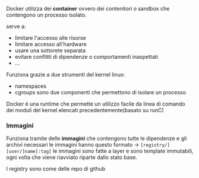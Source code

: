 Docker utilizza dei **container** ovvero dei contenitori o sandbox che contengono un processo isolato.

serve a:
- limitare l'accesso alle risorse
- limitare accesso all'hardware
- usare una sottorete separata
- evitare conflitti di dipendenze o comportamenti inaspettati
- ...


Funziona grazie a due strumenti del kernel linux:
- namespaces
- cgroups
sono due componenti che permettono di isolare un processo

Docker è una runtime che permette un utilizzo facile da linea di comando dei moduli del kernel elencati precedentemente(basato su runC)

### Immagini
Funziona tramite delle **immagini** che contengono tutte le dipendenze e gli archivi necessari
le immagini hanno questo formato -> `[registry/][user/]name[:tag]`
le immagini sono fatte a layer e sono template immutabili, ogni volta che viene riavviato riparte dallo stato base.

I registry sono come delle repo di github


